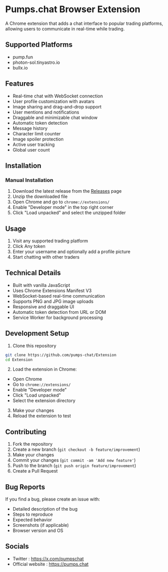 # Pumps.chat Browser Extension

A Chrome extension that adds a chat interface to popular trading platforms, allowing users to communicate in real-time while trading.

## Supported Platforms
- pump.fun
- photon-sol.tinyastro.io
- bullx.io

## Features
- Real-time chat with WebSocket connection
- User profile customization with avatars
- Image sharing and drag-and-drop support
- User mentions and notifications
- Draggable and minimizable chat window
- Automatic token detection
- Message history
- Character limit counter
- Image spoiler protection
- Active user tracking
- Global user count

## Installation

### Manual Installation
1. Download the latest release from the [Releases](../../releases) page
2. Unzip the downloaded file
3. Open Chrome and go to `chrome://extensions/`
4. Enable "Developer mode" in the top right corner
5. Click "Load unpacked" and select the unzipped folder

## Usage
1. Visit any supported trading platform
2. Click Any token
3. Enter your username and optionally add a profile picture
4. Start chatting with other traders

## Technical Details
- Built with vanilla JavaScript
- Uses Chrome Extensions Manifest V3
- WebSocket-based real-time communication
- Supports PNG and JPG image uploads
- Responsive and draggable UI
- Automatic token detection from URL or DOM
- Service Worker for background processing

## Development Setup
1. Clone this repository
```bash
git clone https://github.com/pumps-chat/Extension
cd Extension
```

2. Load the extension in Chrome:
- Open Chrome
- Go to `chrome://extensions/`
- Enable "Developer mode"
- Click "Load unpacked"
- Select the extension directory

3. Make your changes
4. Reload the extension to test

## Contributing
1. Fork the repository
2. Create a new branch (`git checkout -b feature/improvement`)
3. Make your changes
4. Commit your changes (`git commit -am 'Add new feature'`)
5. Push to the branch (`git push origin feature/improvement`)
6. Create a Pull Request

## Bug Reports
If you find a bug, please create an issue with:
- Detailed description of the bug
- Steps to reproduce
- Expected behavior
- Screenshots (if applicable)
- Browser version and OS

## Socials
- Twitter : https://x.com/pumpschat
- Official website : https://pumps.chat
